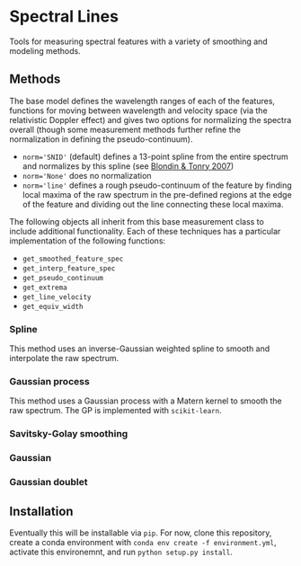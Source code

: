 # Spectral Lines
Tools for measuring spectral features with a variety of smoothing and modeling methods.

## Methods
The base model defines the wavelength ranges of each of the features, functions for moving between wavelength and velocity space (via the relativistic Doppler effect) and gives two options for normalizing the spectra overall (though some measurement methods further refine the normalization in defining the pseudo-continuum).
* `norm='SNID'` (default) defines a 13-point spline from the entire spectrum and normalizes by this spline (see [Blondin & Tonry 2007](https://ui.adsabs.harvard.edu/abs/2007ApJ...666.1024B/abstract))
* `norm='None'` does no normalization
* `norm='line'` defines a rough pseudo-continuum of the feature by finding local maxima of the raw spectrum in the pre-defined regions at the edge of the feature and dividing out the line connecting these local maxima.

The following objects all inherit from this base measurement class to include additional functionality. Each of these techniques has a particular implementation of the following functions:
* `get_smoothed_feature_spec`
* `get_interp_feature_spec`
* `get_pseudo_continuum`
* `get_extrema`
* `get_line_velocity`
* `get_equiv_width`

### Spline
This method uses an inverse-Gaussian weighted spline to smooth and interpolate the raw spectrum.

### Gaussian process
This method uses a Gaussian process with a Matern kernel to smooth the raw spectrum. The GP is implemented with `scikit-learn`.

### Savitsky-Golay smoothing

### Gaussian

### Gaussian doublet

## Installation
Eventually this will be installable via `pip`. For now, clone this repository, create a conda environment with `conda env create -f environment.yml`, activate this environemnt, and run `python setup.py install`. 
